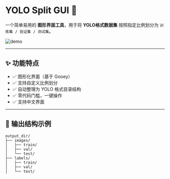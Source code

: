 # YOLO Split GUI 🧩

一个简单易用的 **图形界面工具**，用于将 **YOLO格式数据集** 按照指定比例划分为 `训练集 / 验证集 / 测试集`。

![demo](assets/demo.gif)  <!-- 可选：添加演示动画 -->

---

## ✨ 功能特点

- ✅ 图形化界面（基于 Gooey）
- ✅ 支持自定义比例划分
- ✅ 自动整理为 YOLO 格式目录结构
- ✅ 零代码门槛，一键操作
- ✅ 支持中文界面

---

## 📂 输出结构示例

```text
output_dir/
├── images/
│   ├── train/
│   ├── val/
│   └── test/
├── labels/
│   ├── train/
│   ├── val/
│   └── test/
